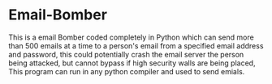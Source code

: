 # Email-Bomber

This is a email Bomber coded completely in Python which can send more than 500 emails at a time to
a person's email from a specified email address and password, this could potentially crash the
email server the person being attacked, but cannot bypass if high security walls are being 
placed, This program can run in any python compiler and used to send emials.



